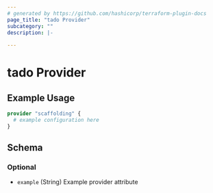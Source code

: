 ```yaml
---
# generated by https://github.com/hashicorp/terraform-plugin-docs
page_title: "tado Provider"
subcategory: ""
description: |-
  
---
```


# tado Provider



## Example Usage

```terraform
provider "scaffolding" {
  # example configuration here
}
```

<!-- schema generated by tfplugindocs -->
## Schema

### Optional

- `example` (String) Example provider attribute
